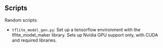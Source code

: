 ## Scripts

Random scripts:

* `tflite_model_gen.py`: Set up a tensorflow environment with the tflite_model_maker library. Sets up Nvidia GPU support only, with CUDA and required libraries.
